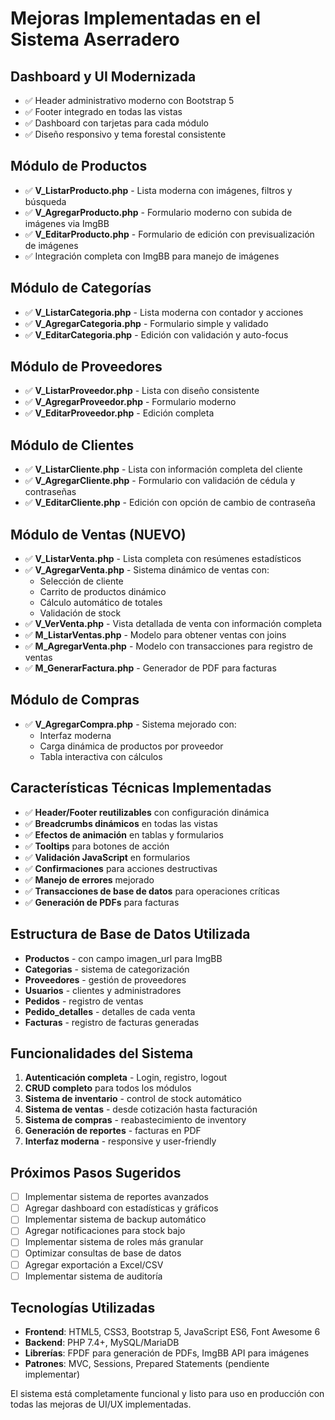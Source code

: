# Mejoras Implementadas en el Sistema Aserradero

## Dashboard y UI Modernizada
- ✅ Header administrativo moderno con Bootstrap 5
- ✅ Footer integrado en todas las vistas
- ✅ Dashboard con tarjetas para cada módulo
- ✅ Diseño responsivo y tema forestal consistente

## Módulo de Productos
- ✅ **V_ListarProducto.php** - Lista moderna con imágenes, filtros y búsqueda
- ✅ **V_AgregarProducto.php** - Formulario moderno con subida de imágenes via ImgBB
- ✅ **V_EditarProducto.php** - Formulario de edición con previsualización de imágenes
- ✅ Integración completa con ImgBB para manejo de imágenes

## Módulo de Categorías
- ✅ **V_ListarCategoria.php** - Lista moderna con contador y acciones
- ✅ **V_AgregarCategoria.php** - Formulario simple y validado
- ✅ **V_EditarCategoria.php** - Edición con validación y auto-focus

## Módulo de Proveedores
- ✅ **V_ListarProveedor.php** - Lista con diseño consistente
- ✅ **V_AgregarProveedor.php** - Formulario moderno
- ✅ **V_EditarProveedor.php** - Edición completa

## Módulo de Clientes
- ✅ **V_ListarCliente.php** - Lista con información completa del cliente
- ✅ **V_AgregarCliente.php** - Formulario con validación de cédula y contraseñas
- ✅ **V_EditarCliente.php** - Edición con opción de cambio de contraseña

## Módulo de Ventas (NUEVO)
- ✅ **V_ListarVenta.php** - Lista completa con resúmenes estadísticos
- ✅ **V_AgregarVenta.php** - Sistema dinámico de ventas con:
  - Selección de cliente
  - Carrito de productos dinámico
  - Cálculo automático de totales
  - Validación de stock
- ✅ **V_VerVenta.php** - Vista detallada de venta con información completa
- ✅ **M_ListarVentas.php** - Modelo para obtener ventas con joins
- ✅ **M_AgregarVenta.php** - Modelo con transacciones para registro de ventas
- ✅ **M_GenerarFactura.php** - Generador de PDF para facturas

## Módulo de Compras
- ✅ **V_AgregarCompra.php** - Sistema mejorado con:
  - Interfaz moderna
  - Carga dinámica de productos por proveedor
  - Tabla interactiva con cálculos

## Características Técnicas Implementadas
- ✅ **Header/Footer reutilizables** con configuración dinámica
- ✅ **Breadcrumbs dinámicos** en todas las vistas
- ✅ **Efectos de animación** en tablas y formularios
- ✅ **Tooltips** para botones de acción
- ✅ **Validación JavaScript** en formularios
- ✅ **Confirmaciones** para acciones destructivas
- ✅ **Manejo de errores** mejorado
- ✅ **Transacciones de base de datos** para operaciones críticas
- ✅ **Generación de PDFs** para facturas

## Estructura de Base de Datos Utilizada
- **Productos** - con campo imagen_url para ImgBB
- **Categorias** - sistema de categorización
- **Proveedores** - gestión de proveedores
- **Usuarios** - clientes y administradores
- **Pedidos** - registro de ventas
- **Pedido_detalles** - detalles de cada venta
- **Facturas** - registro de facturas generadas

## Funcionalidades del Sistema
1. **Autenticación completa** - Login, registro, logout
2. **CRUD completo** para todos los módulos
3. **Sistema de inventario** - control de stock automático
4. **Sistema de ventas** - desde cotización hasta facturación
5. **Sistema de compras** - reabastecimiento de inventory
6. **Generación de reportes** - facturas en PDF
7. **Interfaz moderna** - responsive y user-friendly

## Próximos Pasos Sugeridos
- [ ] Implementar sistema de reportes avanzados
- [ ] Agregar dashboard con estadísticas y gráficos
- [ ] Implementar sistema de backup automático
- [ ] Agregar notificaciones para stock bajo
- [ ] Implementar sistema de roles más granular
- [ ] Optimizar consultas de base de datos
- [ ] Agregar exportación a Excel/CSV
- [ ] Implementar sistema de auditoría

## Tecnologías Utilizadas
- **Frontend**: HTML5, CSS3, Bootstrap 5, JavaScript ES6, Font Awesome 6
- **Backend**: PHP 7.4+, MySQL/MariaDB
- **Librerías**: FPDF para generación de PDFs, ImgBB API para imágenes
- **Patrones**: MVC, Sessions, Prepared Statements (pendiente implementar)

El sistema está completamente funcional y listo para uso en producción con todas las mejoras de UI/UX implementadas.
